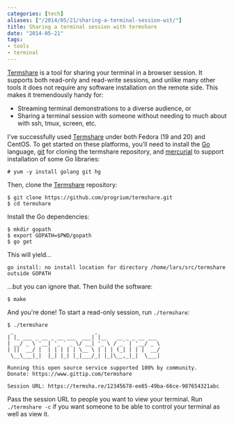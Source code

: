 ```yaml
---
categories: [tech]
aliases: ["/2014/05/21/sharing-a-terminal-session-wit/"]
title: Sharing a terminal session with termshare
date: "2014-05-21"
tags:
- tools
- terminal
---
```


[Termshare][] is a tool for sharing your terminal in a browser
session.  It supports both read-only and read-write sessions, and
unlike many other tools it does not require any software installation
on the remote side.  This makes it tremendously handy for:

[termshare]: https://github.com/progrium/termshare

- Streaming terminal demonstrations to a diverse audience, or
- Sharing a terminal session with someone without needing to much
  about with ssh, tmux, screen, etc.

I've successfully used [Termshare][] under both Fedora (19 and 20) and
CentOS.  To get started on these platforms, you'll need to install the
[Go][] language, [git][] for cloning the termshare repository, and
[mercurial][] to support installation of some Go libraries:

    # yum -y install golang git hg

[go]: http://golang.org/
[git]: http://git-scm.org/
[mercurial]: http://mercurial.selenic.com/

Then, clone the [Termshare][] repository:

    $ git clone https://github.com/progrium/termshare.git
    $ cd termshare

Install the Go dependencies:

    $ mkdir gopath
    $ export GOPATH=$PWD/gopath
    $ go get

This will yield...

    go install: no install location for directory /home/lars/src/termshare outside GOPATH

...but you can ignore that.  Then build the software:

    $ make

And you're done!  To start a read-only session, run `./termshare`:

    $ ./termshare
     _                          _                    
    | |_ ___ _ __ _ __ ___  ___| |__   __ _ _ __ ___ 
    | __/ _ \ '__| '_ ` _ \/ __| '_ \ / _` | '__/ _ \
    | ||  __/ |  | | | | | \__ \ | | | (_| | | |  __/
     \__\___|_|  |_| |_| |_|___/_| |_|\__,_|_|  \___|

    Running this open source service supported 100% by community.
    Donate: https://www.gittip.com/termshare

    Session URL: https://termsha.re/12345678-ee85-49ba-66ce-987654321abc

Pass the session URL to people you want to view your terminal.  Run
`./termshare -c` if you want someone to be able to control your
terminal as well as view it.

